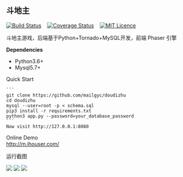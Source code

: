 ## 斗地主 &nbsp;&nbsp;
[![Build Status](https://travis-ci.org/mailgyc/doudizhu.svg?branch=master)](https://travis-ci.org/mailgyc) &nbsp;&nbsp;
[![Coverage Status](https://coveralls.io/repos/github/mailgyc/doudizhu/badge.svg?branch=master)](https://coveralls.io/github/mailgyc/doudizhu?branch=master) &nbsp;&nbsp;
[![MIT Licence](https://badges.frapsoft.com/os/mit/mit.svg?v=103)](https://opensource.org/licenses/mit-license.php)  


斗地主游戏，后端基于Python+Tornado+MySQL开发，前端 Phaser 引擎

**Dependencies**

* Python3.6+
* Mysql5.7+


Quick Start

    ```
    git clone https://github.com/mailgyc/doudizhu
    cd doudizhu
    mysql --user=root -p < schema.sql
    pip3 install -r requirements.txt
    python3 app.py --password=your_database_password
    ```
    Now visit http://127.0.0.1:8080


Online Demo  
<http://m.ihouser.com/>  


运行截图

![](https://raw.githubusercontent.com/mailgyc/doudizhu/master/screenshot/a.png)
![](https://raw.githubusercontent.com/mailgyc/doudizhu/master/screenshot/c.png)
![](https://raw.githubusercontent.com/mailgyc/doudizhu/master/screenshot/d.png)
